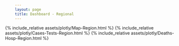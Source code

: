 ```yaml
---
layout: page
title: Dashboard - Regional
---
```


<head>
  <style>
    .plotly-graph-div js-plotly-plot div {height: 550px !important}
  </style>
</head>

<div style="max-width: 48rem; margin-left: -2rem; margin-right: -2rem">
  {% include_relative assets/plotly/Map-Region.html %}
  {% include_relative assets/plotly/Cases-Tests-Region.html %}
  {% include_relative assets/plotly/Deaths-Hosp-Region.html %}
</div>
